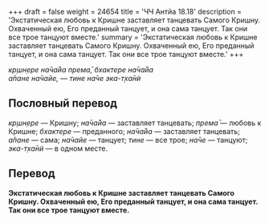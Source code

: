 +++
draft = false
weight = 24654
title = 'ЧЧ Антйа 18.18'
description = 'Экстатическая любовь к Кришне заставляет танцевать Самого Кришну. Охваченный ею, Его преданный танцует, и она сама танцует. Так они все трое танцуют вместе.'
summary = 'Экстатическая любовь к Кришне заставляет танцевать Самого Кришну. Охваченный ею, Его преданный танцует, и она сама танцует. Так они все трое танцуют вместе.'
+++

_кр̣шн̣ере на̄ча̄йа према̄, бхактере на̄ча̄йа  
а̄пане на̄чайе, — тине на̄че эка-т̣ха̄н̃и_

## Пословный перевод

_кр̣шн̣ере_ — Кришну; _на̄ча̄йа_ — заставляет танцевать; _према̄_ — любовь к Кришне; _бхактере_ — преданного; _на̄ча̄йа_ — заставляет танцевать; _а̄пане_ — сама; _на̄чайе_ — танцует; _тине_ — все трое; _на̄че_ — танцуют; _эка_\-_т̣ха̄н̃и_ — в одном месте.

## Перевод

**Экстатическая любовь к Кришне заставляет танцевать Самого Кришну. Охваченный ею, Его преданный танцует, и она сама танцует. Так они все трое танцуют вместе.**
